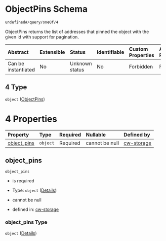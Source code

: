 # ObjectPins Schema

```txt
undefined#/query/oneOf/4
```

ObjectPins returns the list of addresses that pinned the object with the given id with support for pagination.

| Abstract            | Extensible | Status         | Identifiable | Custom Properties | Additional Properties | Access Restrictions | Defined In                                                         |
| :------------------ | :--------- | :------------- | :----------- | :---------------- | :-------------------- | :------------------ | :----------------------------------------------------------------- |
| Can be instantiated | No         | Unknown status | No           | Forbidden         | Forbidden             | none                | [cw-storage.json\*](schema/cw-storage.json "open original schema") |

## 4 Type

`object` ([ObjectPins](cw-storage-querymsg-oneof-objectpins.md))

# 4 Properties

| Property                     | Type     | Required | Nullable       | Defined by                                                                                                                     |
| :--------------------------- | :------- | :------- | :------------- | :----------------------------------------------------------------------------------------------------------------------------- |
| [object\_pins](#object_pins) | `object` | Required | cannot be null | [cw-storage](cw-storage-querymsg-oneof-objectpins-properties-object_pins.md "undefined#/query/oneOf/4/properties/object_pins") |

## object\_pins



`object_pins`

*   is required

*   Type: `object` ([Details](cw-storage-querymsg-oneof-objectpins-properties-object_pins.md))

*   cannot be null

*   defined in: [cw-storage](cw-storage-querymsg-oneof-objectpins-properties-object_pins.md "undefined#/query/oneOf/4/properties/object_pins")

### object\_pins Type

`object` ([Details](cw-storage-querymsg-oneof-objectpins-properties-object_pins.md))
